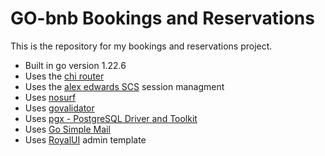 # GO-bnb Bookings and Reservations

This is the repository for my bookings and reservations project.

- Built in go version 1.22.6
- Uses the [chi router](https://github.com/go-chi/chi)
- Uses the [alex edwards SCS](https://github.com/alexedwards/scs) session managment
- Uses [nosurf](https://github.com/justinas/nosurf)
- Uses [govalidator](https://github.com/asaskevich/govalidator)
- Uses [pgx - PostgreSQL Driver and Toolkit](https://github.com/jackc/pgx)
- Uses [Go Simple Mail](https://github.com/xhit/go-simple-mail)
- Uses [RoyalUI](https://github.com/BootstrapDash/RoyalUI-Free-Bootstrap-Admin-Template) admin template